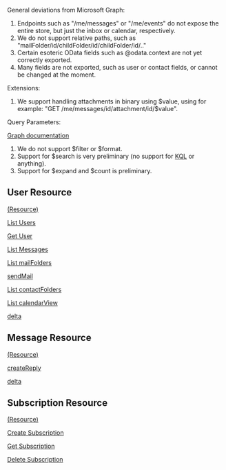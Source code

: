 General deviations from Microsoft Graph:

1. Endpoints such as "/me/messages" or "/me/events" do not expose the entire store, but just the inbox or calendar, respectively.
2. We do not support relative paths, such as "mailFolder/id/childFolder/id/childFolder/id/.."
3. Certain esoteric OData fields such as @odata.context are not yet correctly exported.
4. Many fields are not exported, such as user or contact fields, or cannot be changed at the moment.

Extensions:

1. We support handling attachments in binary using $value, using for example: "GET /me/messages/id/attachment/id/$value".

Query Parameters:

[Graph documentation](https://developer.microsoft.com/en-us/graph/docs/concepts/query_parameters)

1. We do not support $filter or $format.
2. Support for $search is very preliminary (no support for [KQL](https://docs.microsoft.com/en-us/sharepoint/dev/general-development/keyword-query-language-kql-syntax-reference) or anything).
3. Support for $expand and $count is preliminary.

## User Resource

[(Resource)](https://github.com/microsoftgraph/microsoft-graph-docs/blob/master/api-reference/v1.0/resources/user.md)

[List Users](https://github.com/microsoftgraph/microsoft-graph-docs/blob/master/api-reference/v1.0/api/user_list.md)

[Get User](https://github.com/microsoftgraph/microsoft-graph-docs/blob/master/api-reference/v1.0/api/user_get.md)

[List Messages](https://github.com/microsoftgraph/microsoft-graph-docs/blob/master/api-reference/v1.0/api/user_list_messages.md)

[List mailFolders](https://github.com/microsoftgraph/microsoft-graph-docs/blob/master/api-reference/v1.0/api/user_list_mailfolders.md)

[sendMail](https://github.com/microsoftgraph/microsoft-graph-docs/blob/master/api-reference/v1.0/api/user_sendmail.md)

[List contactFolders](https://github.com/microsoftgraph/microsoft-graph-docs/blob/master/api-reference/v1.0/api/user_list_contactfolders.md)

[List calendarView](https://github.com/microsoftgraph/microsoft-graph-docs/blob/master/api-reference/v1.0/api/user_list_calendarview.md)

[delta](https://github.com/microsoftgraph/microsoft-graph-docs/blob/master/api-reference/v1.0/api/user_delta.md)

## Message Resource

[(Resource)](https://github.com/microsoftgraph/microsoft-graph-docs/blob/master/api-reference/v1.0/resources/message.md)

[createReply](https://github.com/microsoftgraph/microsoft-graph-docs/blob/master/api-reference/v1.0/api/message_createreply.md)

[delta](https://github.com/microsoftgraph/microsoft-graph-docs/blob/master/api-reference/v1.0/api/message_delta.md)

## Subscription Resource

[(Resource)](https://github.com/microsoftgraph/microsoft-graph-docs/blob/master/api-reference/v1.0/resources/subscription.md)

[Create Subscription](https://github.com/microsoftgraph/microsoft-graph-docs/blob/master/api-reference/v1.0/api/subscription_post_subscriptions.md)

[Get Subscription](https://github.com/microsoftgraph/microsoft-graph-docs/blob/master/api-reference/v1.0/api/subscription_get.md)

[Delete Subscription](https://github.com/microsoftgraph/microsoft-graph-docs/blob/master/api-reference/v1.0/api/subscription_delete.md)
